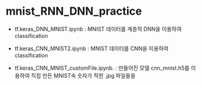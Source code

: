 # mnist_RNN_DNN_practice

- tf.keras_DNN_MNIST.ipynb : MNIST 데이터를 계층적 DNN을 이용하여 classification

- tf.keras_CNN_MNIST2.ipynb : MNIST 데이터를 CNN을 이용하여 classification

- tf.keras_CNN_MNIST_customFile.ipynb. : 만들어진 모델 cnn_mnist.h5를 이용하여 직접 만든 MNIST속 숫자가 적힌 .jpg 파일들을 
